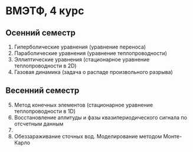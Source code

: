 # ВМЭТФ, 4 курс

## Осенний семестр
1) Гиперболические уравнения (уравнение переноса)
2) Параболические уравнения (уравнение теплопроводности)
3) Эллиптические уравнения (стационарное уравнение теплопроводности в 2D)
4) Газовая динамика (задача о распаде произвольного разрыва)

## Весенний семестр 
5) Метод конечных элементов  (стационарное уравнение теплопроводности в 1D)
6) Восстановление аплитуды и фазы квазипериодического сигнала по отсчетным данным
7)
8) Обеззараживание сточных вод. Моделирование методом Монте-Карло
